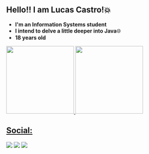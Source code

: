 ## Hello!! I am Lucas Castro!💥

- **I'm an Information Systems student** 
- **I intend to delve a little deeper into Java**🌐
- **18 years old**

<div>
  <a href="https://github.com/LucasCastroo">
  <img height="180em" src="https://github-readme-stats.vercel.app/api?username=LucasCastroo&show_icons=true&theme=codeSTACKr&include_all_commits=true&count_private=true"/>
  
  <img height="180em" src="https://github-readme-stats.vercel.app/api/top-langs/?username=LucasCastroo&layout=compact&langs_count=7&theme=codeSTACKr"/>
</div>
  
  ## Social:
   
  <a href="https://instagram.com/lucass_castro063" target="_blank"><img src="https://img.shields.io/badge/-Instagram-%23E4405F?style=for-the-badge&logo=instagram&logoColor=white" target="_blank"></a>
   <a href = "mailto:lucascastropmw@gmail.com"><img src="https://img.shields.io/badge/-Gmail-%23333?style=for-the-badge&logo=gmail&logoColor=white" target="_blank"></a>
  <a href="https://www.linkedin.com/in/lucas-castro-942044211/" target="_blank"><img src="https://img.shields.io/badge/-LinkedIn-%230077B5?style=for-the-badge&logo=linkedin&logoColor=white" target="_blank"></a>
  
